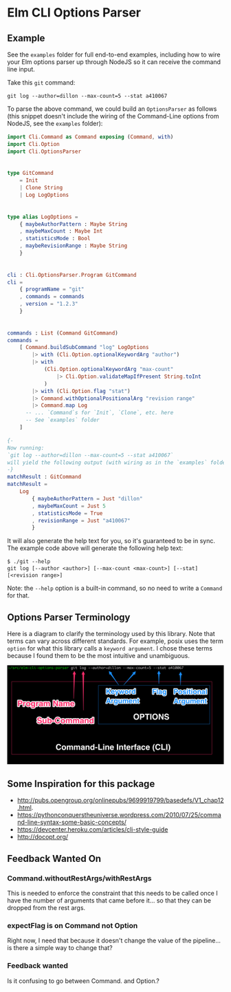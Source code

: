 # Elm CLI Options Parser

## Example

See the `examples` folder for full end-to-end examples, including how to wire
your Elm options parser up through NodeJS so it can receive the command line input.

Take this `git` command:

```shell
git log --author=dillon --max-count=5 --stat a410067
```

To parse the above command, we could build an `OptionsParser` as follows (this snippet doesn't include the wiring of the Command-Line options from NodeJS, see the `examples` folder):

```elm
import Cli.Command as Command exposing (Command, with)
import Cli.Option
import Cli.OptionsParser


type GitCommand
    = Init
    | Clone String
    | Log LogOptions


type alias LogOptions =
    { maybeAuthorPattern : Maybe String
    , maybeMaxCount : Maybe Int
    , statisticsMode : Bool
    , maybeRevisionRange : Maybe String
    }


cli : Cli.OptionsParser.Program GitCommand
cli =
    { programName = "git"
    , commands = commands
    , version = "1.2.3"
    }


commands : List (Command GitCommand)
commands =
    [ Command.buildSubCommand "log" LogOptions
        |> with (Cli.Option.optionalKeywordArg "author")
        |> with
            (Cli.Option.optionalKeywordArg "max-count"
                |> Cli.Option.validateMapIfPresent String.toInt
            )
        |> with (Cli.Option.flag "stat")
        |> Command.withOptionalPositionalArg "revision range"
        |> Command.map Log
      -- ... `Command`s for `Init`, `Clone`, etc. here
      -- See `examples` folder
    ]
```

```elm
{-
Now running:
`git log --author=dillon --max-count=5 --stat a410067`
will yield the following output (with wiring as in the `examples` folder):
-}
matchResult : GitCommand
matchResult =
    Log
        { maybeAuthorPattern = Just "dillon"
        , maybeMaxCount = Just 5
        , statisticsMode = True
        , revisionRange = Just "a410067"
        }
```

It will also generate the help text for you, so it's guaranteed to be in sync.
The example code above will generate the following help text:

```
$ ./git --help
git log [--author <author>] [--max-count <max-count>] [--stat] [<revision range>]
```

Note: the `--help` option is a built-in command, so no need to write a `Command` for that.

## Options Parser Terminology

Here is a diagram to clarify the terminology used by this library. Note that
terms can vary across different standards. For example, posix uses the term
`option` for what this library calls a `keyword argument`. I chose these terms
because I found them to be the most intuitive and unambiguous.

![Options Parser](./terminology.png)

## Some Inspiration for this package

* http://pubs.opengroup.org/onlinepubs/9699919799/basedefs/V1_chap12.html.
* https://pythonconquerstheuniverse.wordpress.com/2010/07/25/command-line-syntax-some-basic-concepts/
* https://devcenter.heroku.com/articles/cli-style-guide
* http://docopt.org/

## Feedback Wanted On

### Command.withoutRestArgs/withRestArgs

This is needed to enforce the constraint that
this needs to be called once I have the number of arguments that came before it...
so that they can be dropped from the rest args.

### expectFlag is on Command not Option

Right now, I need that because it doesn't change the value of the pipeline... is there a simple way to change that?

### Feedback wanted

Is it confusing to go between Command. and Option.?
